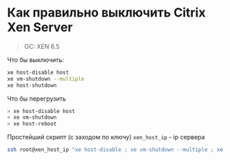 # Как правильно выключить Citrix Xen Server
> OC: XEN 6.5

Что бы выключить:

```bash
xe host-disable host
xe vm-shutdown --multiple
xe host-shutdown
```

Что бы перегрузить

```bash
> xe host-disable host
> xe vm-shutdown
> xe host-reboot
```

Простейший скрипт (с заходом по ключу) `xen_host_ip` - ip сервера

```bash
ssh root@xen_host_ip "xe host-disable ; xe vm-shutdown --multiple ; xe host-shutdown"
```

